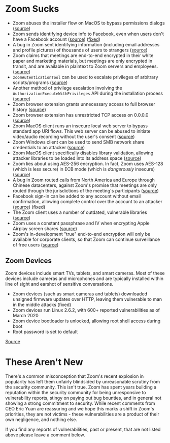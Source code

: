 # Zoom Sucks

* Zoom abuses the installer flow on MacOS to bypass permissions dialogs ([source](https://twitter.com/c1truz_/status/1244737672930824193))
* Zoom sends identifying device info to Facebook, even when users don't have a Facebook account ([source](https://www.vice.com/en_us/article/k7e599/zoom-ios-app-sends-data-to-facebook-even-if-you-dont-have-a-facebook-account)) ([fixed](https://www.vice.com/en_us/article/z3b745/zoom-removes-code-that-sends-data-to-facebook))
* A bug in Zoom sent identifying information (including email addresses and profile pictures) of thousands of users to strangers ([source](https://www.vice.com/en_us/article/k7e95m/zoom-leaking-email-addresses-photos))
* Zoom claims that meetings are end-to-end encrypted in their white paper and marketing materials, but meetings are only encrypted in transit, and are available in plaintext to Zoom servers and employees. ([source](https://theintercept.com/2020/03/31/zoom-meeting-encryption/))
* `zoomAutenticationTool` can be used to escalate privileges of arbitrary scripts/programs ([source](https://twitter.com/DanAmodio/status/1245032929635586053))
* Another method of privilege escalation involving the `AuthorizationExecuteWithPrivileges` API during the installation process ([source](https://9to5mac.com/2020/04/01/new-zoom-bugs-takeover-macs-cam-mic-root/))
* Zoom browser extension grants unnecessary access to full browser history ([source](https://gist.github.com/lrvick/c56957437dd1b7d11eb22bee0c6b2792#browser-plugin))
* Zoom browser extension has unrestricted TCP access on 0.0.0.0 ([source](https://gist.github.com/lrvick/c56957437dd1b7d11eb22bee0c6b2792#browser-plugin))
* Zoom MacOS client runs an insecure local web server to bypass standard app URI flows. This web server can be abused to initiate video/audio recording without the user's consent ([source](https://www.macrumors.com/2019/07/09/zoom-videoconferencing-app-vulnerability/))
* Zoom Windows client can be used to send SMB network share credentials to an attacker ([source](https://arstechnica.com/information-technology/2020/04/unpatched-zoom-bug-lets-attackers-steal-windows-credentials-with-no-warning/))
* Zoom MacOS client specifically disables library validation, allowing attacker libraries to be loaded into its address space ([source](https://9to5mac.com/2020/04/01/new-zoom-bugs-takeover-macs-cam-mic-root/))
* Zoom lies about using AES-256 encryption. In fact, Zoom uses AES-128 (which is less secure) in ECB mode (which is *dangerously* insecure) ([source](https://citizenlab.ca/2020/04/move-fast-roll-your-own-crypto-a-quick-look-at-the-confidentiality-of-zoom-meetings/))
* A bug in Zoom routed calls from North America and Europe through Chinese datacenters, against Zoom's promise that meetings are only routed through the jurisdictions of the meeting's participants ([source](https://techcrunch.com/2020/04/03/zoom-calls-routed-china/))
* Facebook sign-in can be added to any account without email confirmation, allowing complete control over the account to an attacker ([source](https://medium.com/@s3c/how-i-hacked-worldwide-zoom-users-eafdff94077d)) (fixed)
* The Zoom client uses a number of outdated, vulnerable libraries ([source](https://dev.io/posts/zoomzoo/))
* Zoom uses a constant passphrase and IV when encrypting Apple Airplay screen shares ([source](https://dev.io/posts/zoomzoo/))
* Zoom's in-development "true" end-to-end encryption will only be available for corporate clients, so that Zoom can continue surveillance of free users ([source](https://www.bloomberg.com/news/articles/2020-06-02/zoom-transforms-hype-into-huge-jump-in-sales-customers))

## Zoom Devices

Zoom devices include smart TVs, tablets, and smart cameras. Most of these devices include cameras and microphones and are typically installed within line of sight and earshot of sensitive conversations.

* Zoom devices (such as smart cameras and tablets) downloaded unsigned firmware updates over HTTP, leaving them vulnerable to man in the middle attacks (fixed)
* Zoom devices run Linux 2.6.2, with 600+ reported vulnerabilities as of March 2020
* Zoom device bootloader is unlocked, allowing root shell access during boot
* Root password is set to default

[Source](https://gist.github.com/lrvick/c56957437dd1b7d11eb22bee0c6b2792#evaluation)

# These Aren't New

There's a common misconception that Zoom's recent explosion in popularity has left them unfairly blindsided by unreasonable scrutiny from the security community. This isn't true. Zoom has spent years building a reputation within the security community for being unresponsive to vulnerability reports, stingy on paying out bug bounties, and in general not showing a strong commitment to security. While recent comments from CEO Eric Yuan are reassuring and we hope this marks a shift in Zoom's priorities, they are not victims - these vulnerabilities are a product of their own negligence, and nothing else.

If you find any reports of vulnerabilities, past or present, that are not listed above please leave a comment below.
